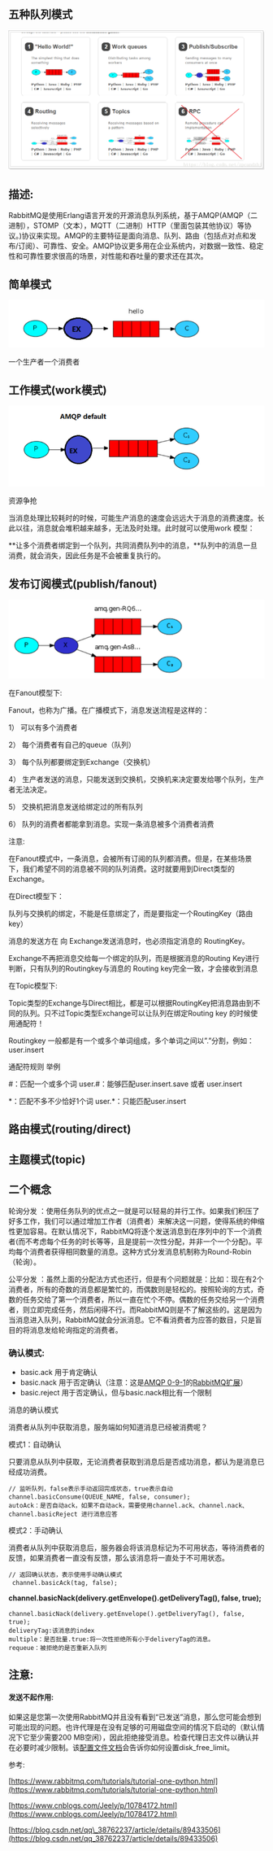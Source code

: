 ## 五种队列模式

![](/assets/20180805224706123.png)

## 描述:

RabbitMQ是使用Erlang语言开发的开源消息队列系统，基于AMQP\(AMQP（二进制），STOMP（文本），MQTT（二进制）HTTP（里面包装其他协议）等协议。\)协议来实现。AMQP的主要特征是面向消息、队列、路由（包括点对点和发布/订阅）、可靠性、安全。AMQP协议更多用在企业系统内，对数据一致性、稳定性和可靠性要求很高的场景，对性能和吞吐量的要求还在其次。

## 简单模式

![](/assets/微信截图_20190720163412.png)









一个生产者一个消费者

## 工作模式\(work模式\)

![](/assets/微信截图_20190720163407.png)

资源争抢

当消息处理比较耗时的时候，可能生产消息的速度会远远大于消息的消费速度。长此以往，消息就会堆积越来越多，无法及时处理。此时就可以使用work 模型：

**让多个消费者绑定到一个队列，共同消费队列中的消息，**队列中的消息一旦消费，就会消失，因此任务是不会被重复执行的。

## 发布订阅模式\(publish/fanout\)



![](/assets/微信截图_20190720163356.png)







在Fanout模型下:

Fanout，也称为广播。在广播模式下，消息发送流程是这样的：

1） 可以有多个消费者

2） 每个消费者有自己的queue（队列）

3） 每个队列都要绑定到Exchange（交换机）

4） 生产者发送的消息，只能发送到交换机，交换机来决定要发给哪个队列，生产者无法决定。

5） 交换机把消息发送给绑定过的所有队列

6） 队列的消费者都能拿到消息。实现一条消息被多个消费者消费

注意:

在Fanout模式中，一条消息，会被所有订阅的队列都消费。但是，在某些场景下，我们希望不同的消息被不同的队列消费。这时就要用到Direct类型的Exchange。

在Direct模型下：

队列与交换机的绑定，不能是任意绑定了，而是要指定一个RoutingKey（路由key）

消息的发送方在 向 Exchange发送消息时，也必须指定消息的 RoutingKey。

Exchange不再把消息交给每一个绑定的队列，而是根据消息的Routing Key进行判断，只有队列的Routingkey与消息的 Routing key完全一致，才会接收到消息

在Topic模型下:

Topic类型的Exchange与Direct相比，都是可以根据RoutingKey把消息路由到不同的队列。只不过Topic类型Exchange可以让队列在绑定Routing key 的时候使用通配符！

Routingkey 一般都是有一个或多个单词组成，多个单词之间以”.”分割，例如： user.insert

通配符规则    举例

\#：匹配一个或多个词    user.\#：能够匹配user.insert.save 或者 user.insert

\*：匹配不多不少恰好1个词    user.\*：只能匹配user.insert

## 路由模式\(routing/direct\)

## 主题模式\(topic\)

## 二个概念

轮询分发 ：使用任务队列的优点之一就是可以轻易的并行工作。如果我们积压了好多工作，我们可以通过增加工作者（消费者）来解决这一问题，使得系统的伸缩性更加容易。在默认情况下，RabbitMQ将逐个发送消息到在序列中的下一个消费者\(而不考虑每个任务的时长等等，且是提前一次性分配，并非一个一个分配\)。平均每个消费者获得相同数量的消息。这种方式分发消息机制称为Round-Robin（轮询）。

公平分发 ：虽然上面的分配法方式也还行，但是有个问题就是：比如：现在有2个消费者，所有的奇数的消息都是繁忙的，而偶数则是轻松的。按照轮询的方式，奇数的任务交给了第一个消费者，所以一直在忙个不停。偶数的任务交给另一个消费者，则立即完成任务，然后闲得不行。而RabbitMQ则是不了解这些的。这是因为当消息进入队列，RabbitMQ就会分派消息。它不看消费者为应答的数目，只是盲目的将消息发给轮询指定的消费者。

### 确认模式:

* basic.ack     用于肯定确认
* basic.nack   用于否定确认（注意：这是[AMQP 0-9-1](https://www.rabbitmq.com/nack.html)的[RabbitMQ扩展](https://www.rabbitmq.com/nack.html)）
* basic.reject 用于否定确认，但与basic.nack相比有一个限制

消息的确认模式

消费者从队列中获取消息，服务端如何知道消息已经被消费呢？

模式1：自动确认

只要消息从队列中获取，无论消费者获取到消息后是否成功消息，都认为是消息已经成功消费。

```
// 监听队列，false表示手动返回完成状态，true表示自动
channel.basicConsume(QUEUE_NAME, false, consumer);
autoAck：是否自动ack，如果不自动ack，需要使用channel.ack、channel.nack、channel.basicReject 进行消息应答
```

模式2：手动确认

消费者从队列中获取消息后，服务器会将该消息标记为不可用状态，等待消费者的反馈，如果消费者一直没有反馈，那么该消息将一直处于不可用状态。

```
// 返回确认状态，表示使用手动确认模式
 channel.basicAck(tag, false);
```

**channel.basicNack\(delivery.getEnvelope\(\).getDeliveryTag\(\), false, true\);**

```
channel.basicNack(delivery.getEnvelope().getDeliveryTag(), false, true);
deliveryTag:该消息的index
multiple：是否批量.true:将一次性拒绝所有小于deliveryTag的消息。
requeue：被拒绝的是否重新入队列
```

## 注意:

#### 发送不起作用:

如果这是您第一次使用RabbitMQ并且没有看到“已发送”消息，那么您可能会想到可能出现的问题。也许代理是在没有足够的可用磁盘空间的情况下启动的（默认情况下它至少需要200 MB空闲），因此拒绝接受消息。检查代理日志文件以确认并在必要时减少限制。该[配置文件文档](https://www.rabbitmq.com/configure.html#config-items)会告诉你如何设置disk\_free\_limit。

参考:

[https://www.rabbitmq.com/tutorials/tutorial-one-python.html](https://www.rabbitmq.com/tutorials/tutorial-one-python.html)

[https://www.cnblogs.com/Jeely/p/10784172.html](https://www.cnblogs.com/Jeely/p/10784172.html)

[https://blog.csdn.net/qq\_38762237/article/details/89433506](https://blog.csdn.net/qq_38762237/article/details/89433506)

